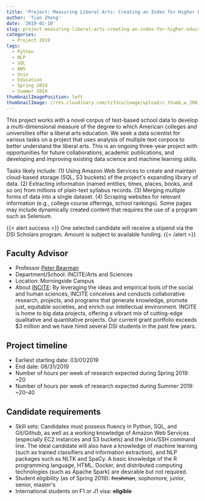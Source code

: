 ```yaml
---
title: 'Project: Measuring Liberal Arts: Creating an Index for Higher Education'
author: 'Tian Zheng'
date: '2019-01-10'
slug: project-measuring-liberal-arts-creating-an-index-for-higher-education
categories:
  - Project 2019
tags:
  - Python
  - NLP
  - SQL
  - AWS
  - Unix
  - Education
  - Spring 2019
  - Summer 2019
thumbnailImagePosition: left
thumbnailImage: //res.cloudinary.com/tz33cu/image/upload/c_thumb,w_200,g_face/v1547177803/Inspire_Campaign_Knowledge_Networks_Logo_rpsh17.png
---
```

This project works with a novel corpus of text-based school data to develop a multi-dimensional measure of the degree to which American colleges and universities offer a liberal arts education. We seek a data scientist for various tasks on a project that uses analysis of multiple text corpora to better understand the liberal arts. This is an ongoing three-year project with opportunities for future collaborations, academic publications, and developing and improving existing data science and machine learning skills. 

<!--more-->
Tasks likely include: (1) Using Amazon Web Services to create and maintain cloud-based storage (SQL, S3 buckets) of the project's expanding library of data. (2) Extracting information (named entities, times, places, books, and so on) from millions of plain-text syllabus records. (3) Merging multiple forms of data into a single dataset. (4) Scraping websites for relevant information (e.g., college course offerings, school rankings). Some pages may include dynamically created content that requires the use of a program such as Selenium.

{{< alert success >}}
One selected candidate will receive a stipend via the DSI Scholars program. Amount is subject to available funding. 
{{< /alert >}}

## Faculty Advisor
+ Professor [Peter Bearman](https://sociology.columbia.edu/content/peter-bearman)
+ Department/School: INCITE/Arts and Sciences
+ Location: Morningside Campus
+ About [INCITE](http://www.incite.columbia.edu/): By leveraging the ideas and empirical tools of the social and human sciences, INCITE conceives and conducts collaborative research, projects, and programs that generate knowledge, promote just, equitable societies, and enrich our intellectual environment. INCITE is home to big data projects, offering a vibrant mix of cutting-edge qualitative and quantitative projects. Our current grant portfolio exceeds $3 million and we have hired several DSI students in the past few years. 

## Project timeline
+ Earliest starting date: 03/01/2019
+ End date: 08/31/2019
+ Number of hours per week of research expected during Spring 2019: ~20
+ Number of hours per week of research expected during Summer 2019: ~20-40

## Candidate requirements
+ Skill sets: Candidates must possess fluency in Python, SQL, and Git/Github, as well as a working knowledge of Amazon Web Services (especially EC2 instances and S3 buckets) and the Unix/SSH command line. The ideal candidate will also have a knowledge of machine learning (such as trained classifiers and information extraction), and NLP packages such as NLTK and SpaCy. A basic knowledge of the R programming language, HTML, Docker, and distributed computing technologies (such as Apache Spark) are desirable but not required.
+ Student eligibility  (as of Spring 2019): ~~freshman~~, sophomore, junior, senior, master's
+ International students on F1 or J1 visa: **eligible**